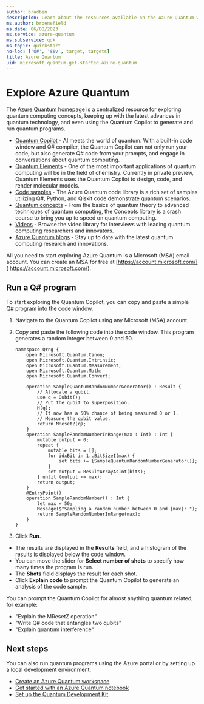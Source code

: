 ```yaml
---
author: bradben
description: Learn about the resources available on the Azure Quantum website.
ms.author: brbenefield
ms.date: 06/08/2023
ms.service: azure-quantum
ms.subservice: qdk
ms.topic: quickstart
no-loc: ['Q#', '$$v', target, targets]
title: Azure Quantum
uid: microsoft.quantum.get-started.azure-quantum
---
```


# Explore Azure Quantum

The [Azure Quantum homepage](https://quantum.microsoft.com) is a centralized resource for exploring quantum computing concepts, keeping up with the latest advances in quantum technology, and even using the Quantum Copilot to generate and run quantum programs. 

- [Quantum Copilot](https://quantum.microsoft.com/en-us/experience/quantum-coding) - AI meets the world of quantum. With a built-in code window and Q# compiler, the Quantum Copilot can not only run your code, but also generate Q# code from your prompts, and engage in conversations about quantum computing. 
- [Quantum Elements](https://azure.microsoft.com/solutions/quantum-applications/#overview) - One of the most important applications of quantum computing will be in the field of chemistry. Currently in private preview, Quantum Elements uses the Quantum Copilot to design, code, and render molecular models.
- [Code samples](https://github.com/microsoft/Quantum/tree/main/samples/azure-quantum) - The Azure Quantum code library is a rich set of samples utilizing Q#, Python, and Qiskit code demonstrate quantum scenarios.
- [Quantum concepts](https://quantum.microsoft.com/en-us/explore/concepts) - From the basics of quantum theory to advanced techniques of quantum computing, the Concepts library is a crash course to bring you up to speed on quantum computing. 
- [Videos](https://quantum.microsoft.com/en-us/explore/playlist) - Browse the video library for interviews with leading quantum computing researchers and innovators.
- [Azure Quantum blogs](https://cloudblogs.microsoft.com/quantum/) - Stay up to date with the latest quantum computing research and innovations. 

All you need to start exploring Azure Quantum is a Microsoft (MSA) email account. You can create an MSA for free at [https://account.microsoft.com/]( https://account.microsoft.com/).
 
## Run a Q# program 

To start exploring the Quantum Copilot, you can copy and paste a simple Q# program into the code window.

1. Navigate to the Quantum Copilot using any Microsoft (MSA) account.
1. Copy and paste the following code into the code window. This program generates a random integer between 0 and 50.

    ```qsharp
    namespace Qrng {
        open Microsoft.Quantum.Canon;
        open Microsoft.Quantum.Intrinsic;
        open Microsoft.Quantum.Measurement;
        open Microsoft.Quantum.Math;
        open Microsoft.Quantum.Convert;
    
        operation SampleQuantumRandomNumberGenerator() : Result {
            // Allocate a qubit.
            use q = Qubit();
            // Put the qubit to superposition.
            H(q);
            // It now has a 50% chance of being measured 0 or 1.
            // Measure the qubit value.
            return MResetZ(q);
        }
        operation SampleRandomNumberInRange(max : Int) : Int {
            mutable output = 0; 
            repeat {
                mutable bits = []; 
                for idxBit in 1..BitSizeI(max) {
                    set bits += [SampleQuantumRandomNumberGenerator()]; 
                }
                set output = ResultArrayAsInt(bits);
            } until (output <= max);
            return output;
        }
        @EntryPoint()
        operation SampleRandomNumber() : Int {
            let max = 50;
            Message($"Sampling a random number between 0 and {max}: ");
            return SampleRandomNumberInRange(max);
        }
    }
    ```

1. Click **Run**.

- The results are displayed in the **Results** field, and a histogram of the results is displayed below the code window. 
- You can move the slider for **Select number of shots** to specify how many times the program is run.
- The **Shots** field displays the result for each shot. 
- Click **Explain code** to prompt the Quantum Copilot to generate an analysis of the code sample.

You can prompt the Quantum Copilot for almost anything quantum related, for example:

- "Explain the MResetZ operation"
- "Write Q# code that entangles two qubits"
- "Explain quantum interference"

## Next steps

You can also run quantum programs using the Azure portal or by setting up a local development environment. 

- [Create an Azure Quantum workspace](xref:microsoft.quantum.how-to.workspace) 
- [Get started with an Azure Quantum notebook](xref:microsoft.quantum.get-started.notebooks) 
- [Set up the Quantum Development Kit](xref:microsoft.quantum.install-qdk.overview)